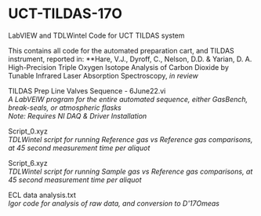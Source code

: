 # UCT-TILDAS-17O
LabVIEW and TDLWintel Code for UCT TILDAS system

This contains all code for the automated preparation cart, and TILDAS instrument, reported in:
**Hare, V.J., Dyroff, C., Nelson, D.D. & Yarian, D. A. High-Precision Triple Oxygen Isotope Analysis of Carbon Dioxide by Tunable Infrared Laser Absorption Spectroscopy, _in review_

TILDAS Prep Line Valves Sequence - 6June22.vi   
_A LabVEIW program for the entire automated sequence, either GasBench, break-seals, or atmospheric flasks_\
_Note: Requires NI DAQ & Driver Installation_

Script_0.xyz                                    
_TDLWintel script for running Reference gas vs Reference gas comparisons, at 45 second measurement time per aliquot_

Script_6.xyz                                    
_TDLWintel script for running Sample gas vs Reference gas comparisons, at 45 second measurement time per aliquot_

ECL data analysis.txt\
_Igor code for analysis of raw data, and conversion to D'17Omeas_
	
